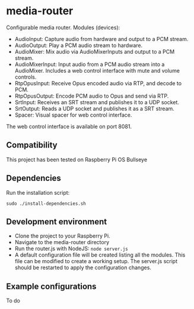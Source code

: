 # media-router
Configurable media router.
Modules (devices):
* AudioInput: Capture audio from hardware and output to a PCM stream.
* AudioOutput: Play a PCM audio stream to hardware.
* AudioMixer: Mix audio via AudioMixerInputs and output to a PCM stream.
* AudioMixerInput: Input audio from a PCM audio stream into a AudioMixer. Includes a web control interface with mute and volume controls.
* RtpOpusInput: Receive Opus encoded audio via RTP, and decode to PCM.
* RtpOpusOutput: Encode PCM audio to Opus and send via RTP.
* SrtInput: Receives an SRT stream and publishes it to a UDP socket.
* SrtOutput: Reads a UDP socket and publishes it as a SRT stream.
* Spacer: Visual spacer for web control interface.


The web control interface is available on port 8081.

## Compatibility
This project has been tested on Raspberry Pi OS Bullseye

## Dependencies
Run the installation script:
```
sudo ./install-dependencies.sh
```

## Development environment
* Clone the project to your Raspberry Pi.
* Navigate to the media-router directory
* Run the router.js with NodeJS: ```node server.js```
* A default configuration file will be created listing all the modules. This file can be modified to create a working setup. The server.js script should be restarted to apply the configuration changes.

## Example configurations
To do
